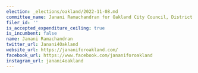 ```yaml
---
election: _elections/oakland/2022-11-08.md
committee_name: Janani Ramachandran for Oakland City Council, District 4
filer_id: ''
is_accepted_expenditure_ceiling: true
is_incumbent: false
name: Janani Ramachandran
twitter_url: Janani4Oakland
website_url: https://jananiforoakland.com/
facebook_url: https://www.facebook.com/jananiforoakland
instagram_url: janani4oakland
---
```

